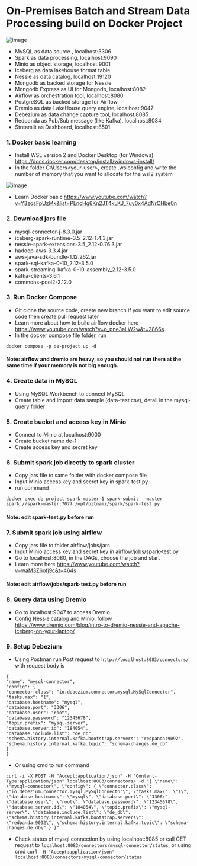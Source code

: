 # On-Premises Batch and Stream Data Processing build on Docker Project
![image](https://github.com/tma-Jon/On-prem-batch-data-project/assets/105640122/79b8e082-11ab-4bbf-95dc-bdcb07ecb4c5)

- MySQL as data source , localhost:3306
- Spark as data processing, localhost:9090
- Minio as object storage, localhost:9001
- Iceberg as data lakehouse format table
- Nessie as data catalog, localhost:19120
- Mongodb as backed storage for Nessie
- Mongodb Express as UI for Mongodb, localhost:8082
- Airflow as orchestration tool, localhost:8080
- PostgreSQL as backed storage for Airflow
- Dremio as data LakeHouse query engine, localhost:9047
- Debezium as data change capture tool, localhost:8085
- Redpanda as Pub/Sub message (like Kafka), localhost:8084
- Streamlit as Dashboard, localhost:8501

### 1. Docker basic learning
  - Install WSL version 2 and Docker Desktop (for Windows)
  https://docs.docker.com/desktop/install/windows-install/
  - In the folder C:\Users\<your-user>, create .wslconfig and write the number of memory that you want to allocate for the wsl2 system

![image](https://github.com/tma-Jon/On-prem-batch-data-project/assets/105640122/a80695c5-945f-4295-90de-259068b24473)

  - Learn Docker basic
https://www.youtube.com/watch?v=Y3zqsFpUzMk&list=PLncHg6Kn2JT4kLKJ_7uy0x4AdNrCHbe0n

### 2. Download jars file
  - mysql-connector-j-8.3.0.jar
  - iceberg-spark-runtime-3.5_2.12-1.4.3.jar
  - nessie-spark-extensions-3.5_2.12-0.76.3.jar
  - hadoop-aws-3.3.4.jar
  - aws-java-sdk-bundle-1.12.262.jar
  - spark-sql-kafka-0-10_2.12-3.5.0
  - spark-streaming-kafka-0-10-assembly_2.12-3.5.0
  - kafka-clients-3.6.1
  - commons-pool2-2.12.0

### 3. Run Docker Compose
  - Git clone the source code, create new branch if you want to edit source code then create pull request later
  - Learn more about how to build airflow docker here https://www.youtube.com/watch?v=o_pne3aLW2w&t=2866s
  - In the docker compose file folder, run
```
docker compose -p de-project up -d
```
#### Note: airflow and dremio are heavy, so you should not run them at the same time if your memory is not big enough.

### 4. Create data in MySQL
  - Using MySQL Workbench to connect MySQL
  - Create table and import data sample (data-test.csv), detail in the mysql-query folder

### 5. Create bucket and access key in Minio
  - Connect to Minio at localhost:9000
  - Create bucket name de-1
  - Create access key and secret key

### 6. Submit spark job directly to spark cluster
  - Copy jars file to same folder with docker compose file
  - Input Minio access key and secret key in spark-test.py
  - run command
```
docker exec de-project-spark-master-1 spark-submit --master spark://spark-master:7077 /opt/bitnami/spark/spark-test.py
```
#### Note: edit spark-test.py before run

### 7. Submit spark job using airflow
  - Copy jars file to folder airflow/jobs/jars
  - Input Minio access key and secret key in airflow/jobs/spark-test.py
  - Go to localhost:8080, in the DAGs, choose the job and start
  - Learn more here https://www.youtube.com/watch?v=waM3Z6ofj9c&t=464s
#### Note: edit airflow/jobs/spark-test.py before run

### 8. Query data using Dremio
  - Go to localhost:9047 to access Dremio
  - Config Nessie catalog and Minio, follow https://www.dremio.com/blog/intro-to-dremio-nessie-and-apache-iceberg-on-your-laptop/

### 9. Setup Debezium
  - Using Postman run Post request to ```http://localhost:8083/connectors/``` with request body is
```
{
"name": "mysql-connector",
"config": {
"connector.class": "io.debezium.connector.mysql.MySqlConnector",
"tasks.max": "1",
"database.hostname": "mysql",
"database.port": "3306",
"database.user": "root",
"database.password": "12345678",
"topic.prefix": "mysql-server",
"database.server.id": "184054",
"database.include.list": "de_db",
"schema.history.internal.kafka.bootstrap.servers": "redpanda:9092",
"schema.history.internal.kafka.topic": "schema-changes.de_db"
}
}
```
  - Or using cmd to run command
```
curl -i -X POST -H "Accept:application/json" -H "Content-Type:application/json" localhost:8083/connectors/ -d "{ \"name\": \"mysql-connector\", \"config\": { \"connector.class\": \"io.debezium.connector.mysql.MySqlConnector\", \"tasks.max\": \"1\", \"database.hostname\": \"mysql\", \"database.port\": \"3306\", \"database.user\": \"root\", \"database.password\": \"12345678\", \"database.server.id\": \"184054\", \"topic.prefix\": \"mysql-server\", \"database.include.list\": \"de_db\", \"schema.history.internal.kafka.bootstrap.servers\": \"redpanda:9092\", \"schema.history.internal.kafka.topic\": \"schema-changes.de_db\" } }"
```
  - Check status of mysql connection by using localhost:8085 or call GET request to ```localhost:8083/connectors/mysql-connector/status```, or using cmd ```curl -H "Accept:application/json" localhost:8083/connectors/mysql-connector/status```

